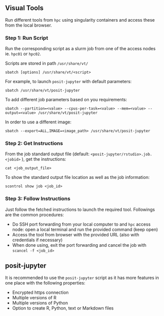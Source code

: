 ## Visual Tools

Run different tools from `hpc` using singularity containers and access these from the local browser.

### Step 1: Run Script
Run the corresponding script as a slurm job from one of the access nodes ie. `hpc01` or `hpc02`.

Scripts are stored in path `/usr/share/vt/`
```
sbatch [options] /usr/share/vt/<script>
```
For example, to launch `posit-jupyter` with default parameters:
```
sbatch /usr/share/vt/posit-jupyter
```
To add different job parameters based on you requirements:
```
sbatch --partition=<value> --cpus-per-task=<value> --mem=<value> --output=<value> /usr/share/vt/posit-jupyter
```
In order to use a different image:
```
sbatch --export=ALL,IMAGE=<image_path> /usr/share/vt/posit-jupyter
```

### Step 2: Get Instructions
From the job standard output file (default: `<posit-jupyter/rstudio>.job.<jobid>` ), get the instructions:
```
cat <job_output_file>
```
To show the standard output file location as well as the job information:
```
scontrol show job <job_id>
```

### Step 3: Follow Instructions
Just follow the fetched instructions to launch the required tool. Followings are the common procedures:

- Do SSH port forwarding from your local computer to and `hpc` access node: open a local terminal and run the provided command (keep open)
- Access the tool from browser with the provided URL (also with credentials if necessary)
- When done using, exit the port forwarding and cancel the job with `scancel -f <job_id>`

## posit-jupyter
It is recommended to use the `posit-jupyter` script as it has more features in one place with the following properties:

- Encrypted https connection
- Multiple versions of R
- Multiple versions of Python
- Option to create R, Python, text or Markdown files
